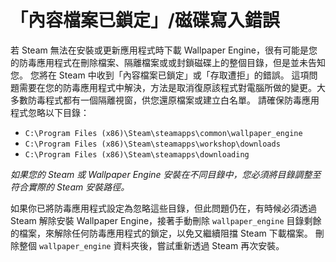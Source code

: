 # 「內容檔案已鎖定」/磁碟寫入錯誤

若 Steam 無法在安裝或更新應用程式時下載 Wallpaper Engine，很有可能是您的防毒應用程式在刪除檔案、隔離檔案或或封鎖磁碟上的整個目錄，但是並未告知您。 您將在 Steam 中收到「內容檔案已鎖定」或「存取遭拒」的錯誤。 這項問題需要在您的防毒應用程式中解決，方法是取消復原該程式對電腦所做的變更。大多數防毒程式都有一個隔離視窗，供您還原檔案或建立白名單。 請確保防毒應用程式忽略以下目錄：

* `C:\Program Files (x86)\Steam\steamapps\common\wallpaper_engine`
* `C:\Program Files (x86)\Steam\steamapps\workshop\downloads`
* `C:\Program Files (x86)\Steam\steamapps\downloading`

*如果您的 Steam 或 Wallpaper Engine 安裝在不同目錄中，您必須將目錄調整至符合實際的 Steam 安裝路徑。*

如果你已將防毒應用程式設定為忽略這些目錄，但此問題仍在，有時候必須透過 Steam 解除安裝 Wallpaper Engine，接著手動刪除 `wallpaper_engine` 目錄剩餘的檔案，來解除任何防毒應用程式的鎖定，以免又繼續阻擋 Steam 下載檔案。 刪除整個 `wallpaper_engine` 資料夾後，嘗試重新透過 Steam 再次安裝。